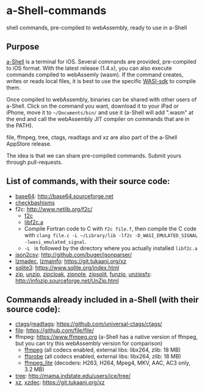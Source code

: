 # a-Shell-commands
shell commands, pre-compiled to webAssembly, ready to use in a-Shell

## Purpose

[a-Shell](https://github.com/holzschu/a-shell) is a terminal for iOS. Several commands are provided, pre-compiled to iOS format. With the latest release (1.4.x), you can also execute commands compiled to webAssemly (wasm). If the command creates, writes or reads local files, it is best to use the specific [WASI-sdk](https://github.com/holzschu/wasi-sdk) to compile them. 

Once compiled to webAssembly, binaries can be shared with other users of a-Shell. Click on the command you want, download it to your iPad or iPhone, move it to `~/Documents/bin/` and use it (a-Shell will add ".wasm" at the end and call the webAssembly JIT compiler on commands that are in the PATH).

file, ffmpeg, tree, ctags, readtags and xz are also part of the a-Shell AppStore release.

The idea is that we can share pre-compiled commands. Submit yours through pull-requests. 

## List of commands, with their source code:

- [base64](https://github.com/holzschu/a-Shell-commands/releases/download/0.1/base64): http://base64.sourceforge.net
- [checkbashisms](https://salsa.debian.org/debian/devscripts)
- f2c: http://www.netlib.org/f2c/
  - [f2c](https://github.com/holzschu/a-Shell-commands/releases/download/0.1/f2c)
  - [libf2c.a](https://github.com/holzschu/a-Shell-commands/releases/download/0.1/libf2c.a)
  - Compile Fortran code to C with `f2c file.f`, then compile the C code with `clang file.c -L ~/Library/lib -lf2c -D_WASI_EMULATED_SIGNAL -lwasi_emulated_signal`. 
  - `-L ` is followed by the directory where you actually installed `libf2c.a`
- [json2csv](https://github.com/holzschu/a-Shell-commands/releases/download/0.1/json2csv): http://github.com/buger/jsonparser/
- [lzmadec](https://github.com/holzschu/a-Shell-commands/releases/download/0.1/lzmadec.wasm), [lzmainfo](https://github.com/holzschu/a-Shell-commands/releases/download/0.1/lzmainfo.wasm): https://git.tukaani.org/xz
- [sqlite3](https://github.com/holzschu/a-Shell-commands/releases/download/0.1/sqlite3.wasm): https://www.sqlite.org/index.html
- [zip](https://github.com/holzschu/a-Shell-commands/releases/download/0.1/zip.wasm), [unzip](https://github.com/holzschu/a-Shell-commands/releases/download/0.1/unzip.wasm), [zipcloak](https://github.com/holzschu/a-Shell-commands/releases/download/0.1/zipcloak.wasm), [zipnote](https://github.com/holzschu/a-Shell-commands/releases/download/0.1/zipnote.wasm), [zipsplit](https://github.com/holzschu/a-Shell-commands/releases/download/0.1/zipsplit.wasm), [funzip](https://github.com/holzschu/a-Shell-commands/releases/download/0.1/funzip.wasm), [unzipsfx](https://github.com/holzschu/a-Shell-commands/releases/download/0.1/unzipsfx.wasm): http://infozip.sourceforge.net/UnZip.html


## Commands already included in a-Shell (with their source code):

- [ctags](https://github.com/holzschu/a-Shell-commands/releases/download/0.1/ctags.wasm)/[readtags](https://github.com/holzschu/a-Shell-commands/releases/download/0.1/readtags.wasm):  https://github.com/universal-ctags/ctags/
- [file](https://github.com/holzschu/a-Shell-commands/releases/download/0.1/file.wasm): https://github.com/file/file/
- ffmpeg: https://www.ffmpeg.org (a-Shell has a native version of ffmpeg, but you can try this webAssembly version for comparison)
  - [ffmpeg](https://github.com/holzschu/a-Shell-commands/releases/download/0.1/ffmpeg.wasm) (all codecs enabled, external libs: libx264, zlib: 18 MB)
  - [ffprobe](https://github.com/holzschu/a-Shell-commands/releases/download/0.1/ffprobe.wasm) (all codecs enabled,  external libs: libx264, zlib: 18 MB)
  - [ffmpeg_lite](https://github.com/holzschu/a-Shell-commands/releases/download/0.1/ffmpeg_lite.wasm) (decoders: H263, H264, Mpeg4, MKV, AAC, AC3 only, 3.2 MB)
- [tree](https://github.com/holzschu/a-Shell-commands/releases/download/0.1/tree.wasm): http://mama.indstate.edu/users/ice/tree/
- [xz](https://github.com/holzschu/a-Shell-commands/releases/download/0.1/xz.wasm), [xzdec](https://github.com/holzschu/a-Shell-commands/releases/download/0.1/xzdec.wasm): https://git.tukaani.org/xz

